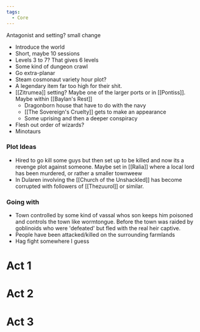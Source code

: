 ```yaml
---
tags:
  - Core
---
```

Antagonist and setting? small change

- Introduce the world
- Short, maybe 10 sessions
- Levels 3 to 7? That gives 6 levels
- Some kind of dungeon crawl
- Go extra-planar
- Steam cosmonaut variety hour plot?
- A legendary item far too high for their shit.
- [[Zitrumea]] setting? Maybe one of the larger ports or in [[Pontiss]]. Maybe within [[Baylan's Rest]]
	- Dragonborn house that have to do with the navy
	- [[The Sovereign's Cruelty]] gets to make an appearance
	- Some uprising and then a deeper conspiracy
- Flesh out order of wizards?
- Minotaurs

### Plot Ideas
- Hired to go kill some guys but then set up to be killed and now its a revenge plot against someone. Maybe set in [[Ralia]] where a local lord has been murdered, or rather a smaller townweew
- In Dularen involving the [[Church of the Unshackled]] has become corrupted with followers of [[Thezuurol]] or similar.
### Going with
- Town controlled by some kind of vassal whos son keeps him poisoned and controls the town like wormtongue. Before the town was raided by goblinoids who were 'defeated' but fled with the real heir captive.
- People have been attacked/killed on the surrounding farmlands
- Hag fight somewhere I guess

# Act 1

# Act 2

# Act 3